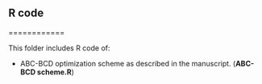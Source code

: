 ## R code ##
============

This folder includes R code of:

* ABC-BCD optimization scheme as described in the manuscript. (**ABC-BCD scheme.R**)


